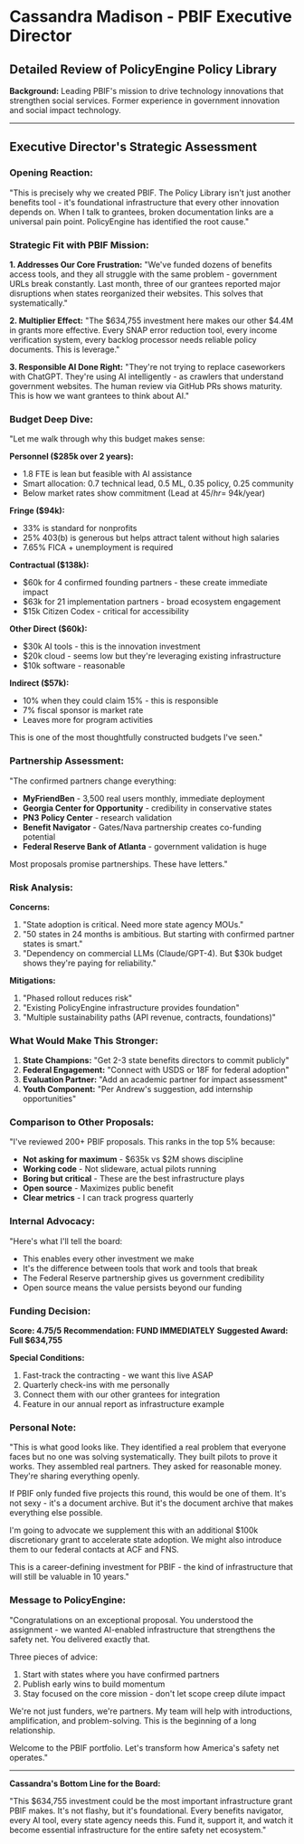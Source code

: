 # Cassandra Madison - PBIF Executive Director
## Detailed Review of PolicyEngine Policy Library

**Background:** Leading PBIF's mission to drive technology innovations that strengthen social services. Former experience in government innovation and social impact technology.

---

## Executive Director's Strategic Assessment

### Opening Reaction:
"This is precisely why we created PBIF. The Policy Library isn't just another benefits tool - it's foundational infrastructure that every other innovation depends on. When I talk to grantees, broken documentation links are a universal pain point. PolicyEngine has identified the root cause."

### Strategic Fit with PBIF Mission:

**1. Addresses Our Core Frustration:**
"We've funded dozens of benefits access tools, and they all struggle with the same problem - government URLs break constantly. Last month, three of our grantees reported major disruptions when states reorganized their websites. This solves that systematically."

**2. Multiplier Effect:**
"The $634,755 investment here makes our other $4.4M in grants more effective. Every SNAP error reduction tool, every income verification system, every backlog processor needs reliable policy documents. This is leverage."

**3. Responsible AI Done Right:**
"They're not trying to replace caseworkers with ChatGPT. They're using AI intelligently - as crawlers that understand government websites. The human review via GitHub PRs shows maturity. This is how we want grantees to think about AI."

### Budget Deep Dive:

"Let me walk through why this budget makes sense:

**Personnel ($285k over 2 years):**
- 1.8 FTE is lean but feasible with AI assistance
- Smart allocation: 0.7 technical lead, 0.5 ML, 0.35 policy, 0.25 community
- Below market rates show commitment (Lead at $45/hr = ~$94k/year)

**Fringe ($94k):**
- 33% is standard for nonprofits
- 25% 403(b) is generous but helps attract talent without high salaries
- 7.65% FICA + unemployment is required

**Contractual ($138k):**
- $60k for 4 confirmed founding partners - these create immediate impact
- $63k for 21 implementation partners - broad ecosystem engagement  
- $15k Citizen Codex - critical for accessibility

**Other Direct ($60k):**
- $30k AI tools - this is the innovation investment
- $20k cloud - seems low but they're leveraging existing infrastructure
- $10k software - reasonable

**Indirect ($57k):**
- 10% when they could claim 15% - this is responsible
- 7% fiscal sponsor is market rate
- Leaves more for program activities

This is one of the most thoughtfully constructed budgets I've seen."

### Partnership Assessment:

"The confirmed partners change everything:
- **MyFriendBen** - 3,500 real users monthly, immediate deployment
- **Georgia Center for Opportunity** - credibility in conservative states
- **PN3 Policy Center** - research validation
- **Benefit Navigator** - Gates/Nava partnership creates co-funding potential
- **Federal Reserve Bank of Atlanta** - government validation is huge

Most proposals promise partnerships. These have letters."

### Risk Analysis:

**Concerns:**
1. "State adoption is critical. Need more state agency MOUs."
2. "50 states in 24 months is ambitious. But starting with confirmed partner states is smart."
3. "Dependency on commercial LLMs (Claude/GPT-4). But $30k budget shows they're paying for reliability."

**Mitigations:**
1. "Phased rollout reduces risk"
2. "Existing PolicyEngine infrastructure provides foundation"
3. "Multiple sustainability paths (API revenue, contracts, foundations)"

### What Would Make This Stronger:

1. **State Champions:** "Get 2-3 state benefits directors to commit publicly"
2. **Federal Engagement:** "Connect with USDS or 18F for federal adoption"
3. **Evaluation Partner:** "Add an academic partner for impact assessment"
4. **Youth Component:** "Per Andrew's suggestion, add internship opportunities"

### Comparison to Other Proposals:

"I've reviewed 200+ PBIF proposals. This ranks in the top 5% because:
- **Not asking for maximum** - $635k vs $2M shows discipline
- **Working code** - Not slideware, actual pilots running
- **Boring but critical** - These are the best infrastructure plays
- **Open source** - Maximizes public benefit
- **Clear metrics** - I can track progress quarterly

### Internal Advocacy:

"Here's what I'll tell the board:
- This enables every other investment we make
- It's the difference between tools that work and tools that break
- The Federal Reserve partnership gives us government credibility
- Open source means the value persists beyond our funding

### Funding Decision:

**Score: 4.75/5**
**Recommendation: FUND IMMEDIATELY**
**Suggested Award: Full $634,755**

**Special Conditions:**
1. Fast-track the contracting - we want this live ASAP
2. Quarterly check-ins with me personally
3. Connect them with our other grantees for integration
4. Feature in our annual report as infrastructure example

### Personal Note:

"This is what good looks like. They identified a real problem that everyone faces but no one was solving systematically. They built pilots to prove it works. They assembled real partners. They asked for reasonable money. They're sharing everything openly.

If PBIF only funded five projects this round, this would be one of them. It's not sexy - it's a document archive. But it's the document archive that makes everything else possible.

I'm going to advocate we supplement this with an additional $100k discretionary grant to accelerate state adoption. We might also introduce them to our federal contacts at ACF and FNS.

This is a career-defining investment for PBIF - the kind of infrastructure that will still be valuable in 10 years."

### Message to PolicyEngine:

"Congratulations on an exceptional proposal. You understood the assignment - we wanted AI-enabled infrastructure that strengthens the safety net. You delivered exactly that.

Three pieces of advice:
1. Start with states where you have confirmed partners
2. Publish early wins to build momentum  
3. Stay focused on the core mission - don't let scope creep dilute impact

We're not just funders, we're partners. My team will help with introductions, amplification, and problem-solving. This is the beginning of a long relationship.

Welcome to the PBIF portfolio. Let's transform how America's safety net operates."

---

**Cassandra's Bottom Line for the Board:**

"This $634,755 investment could be the most important infrastructure grant PBIF makes. It's not flashy, but it's foundational. Every benefits navigator, every AI tool, every state agency needs this. Fund it, support it, and watch it become essential infrastructure for the entire safety net ecosystem."